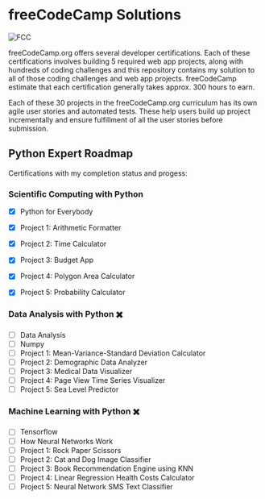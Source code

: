 # freeCodeCamp Solutions

![FCC ][fcc-img]

[fcc-img]:https://camo.githubusercontent.com/60c67cf9ac2db30d478d21755289c423e1f985c6/68747470733a2f2f73332e616d617a6f6e6177732e636f6d2f66726565636f646563616d702f776964652d736f6369616c2d62616e6e65722e706e67

freeCodeCamp.org offers several developer certifications. Each of these certifications involves building 5 required web app projects, along with hundreds of coding challenges and this repository contains my solution to all of those coding challenges and web app projects. freeCodeCamp estimate that each certification generally takes approx. 300 hours to earn.

Each of these 30 projects in the freeCodeCamp.org curriculum has its own agile user stories and automated tests. These help users build up project incrementally and ensure fulfillment of all the user stories before submission.

## Python Expert Roadmap 
   Certifications with my completion status and progess:


 ### **Scientific Computing with Python** 

* [x] Python for Everybody
* [x] Project 1: Arithmetic Formatter
* [x] Project 2: Time Calculator
* [x] Project 3: Budget App
* [x] Project 4: Polygon Area Calculator
* [x] Project 5: Probability Calculator


 ### **Data Analysis with Python** ✖️

* [ ] Data Analysis
* [ ] Numpy
* [ ] Project 1: Mean-Variance-Standard Deviation Calculator
* [ ] Project 2: Demographic Data Analyzer
* [ ] Project 3: Medical Data Visualizer
* [ ] Project 4: Page View Time Series Visualizer
* [ ] Project 5: Sea Level Predictor

 ### **Machine Learning with Python** ✖️

* [ ] Tensorflow
* [ ] How Neural Networks Work
* [ ] Project 1: Rock Paper Scissors
* [ ] Project 2: Cat and Dog Image Classifier
* [ ] Project 3: Book Recommendation Engine using KNN
* [ ] Project 4: Linear Regression Health Costs Calculator
* [ ] Project 5: Neural Network SMS Text Classifier
